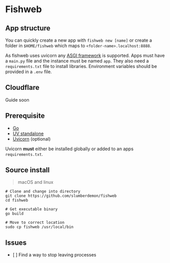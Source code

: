 # Fishweb

## App structure

You can quickly create a new app with `fishweb new [name]` or create a folder in `$HOME/fishweb` which maps to `<folder-name>.localhost:8888`.

As fishweb uses uvicorn any [ASGI framework](https://www.uvicorn.org/#asgi-frameworks) is supported. Apps must have a `main.py` file and the instance must be named `app`.
They also need a `requirements.txt` file to install libraries. Environment variables should be provided in a `.env` file.

## Cloudflare

Guide soon

## Prerequisite

- [Go](https://go.dev/)
- [UV standalone](https://docs.astral.sh/uv/getting-started/installation/)
- [Uvicorn](https://pypi.org/project/uvicorn/) (optional)

Uvicorn **must** either be installed globally or added to an apps `requirements.txt`.

## Source install

> macOS and linux

```shell
# Clone and change into directory
git clone https://github.com/slumberdemon/fishweb
cd fishweb

# Get executable binary
go build

# Move to correct location
sudo cp fishweb /usr/local/bin
```


## Issues
- [ ] Find a way to stop leaving <defunct> processes
